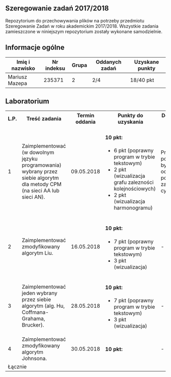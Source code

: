 
## Szeregowanie zadań 2017/2018

Repozytorium do przechowywania plików na potrzeby przedmiotu Szeregowanie Zadań w roku akademickim 2017/2018. Wszystkie zadania zamieszczone w niniejszym repozytorium zostały wykonane samodzielnie.

## Informacje ogólne

| Imię i nazwisko | Nr indeksu | Grupa | Oddanych zadań | Uzyskane punkty |
|-----------------|------------|-------|----------------|-----------------|
| Mariusz Mazepa  | 235371     | 2     | 2/4            | 18/40 pkt       |

## Laboratorium

<table>
	<tr>
      <th>L.P.</th>
      <th>Treść zadania</th>
      <th>Termin oddania</th>
      <th>Punkty do uzyskania</th>
      <th>Dodatkowe uwagi</th>
      <th>Uzyskane punkty</th>
	</tr>
    <tr>
      <td>1</td>
      <td>
        Zaimplementować (w dowolnym języku programowania) wybrany
        przez siebie algorytm dla metody CPM (na sieci AA lub sieci AN).
      </td>
      <td>09.05.2018</td>
      <td>
        <h4>10 pkt:</h4>
		    <ul>
          <li>6 pkt (poprawny program w trybie tekstowym)</li>
          <li>2 pkt (wizualizacja grafu zalezności kolejnościowych)</li>
          <li>2 pkt (wizualizacja harmonogramu)</li>
        </ul>
      </td>
      <td>Program powinien być odporny na podawanie zależności cyklicznych.</td>
      <td>8/10 pkt</td>
    </tr>
    <tr>
      <td>2</td>
      <td>
        Zaimplementować zmodyfikowany algorytm Liu.
      </td>
      <td>16.05.2018</td>
      <td>
        <h4>10 pkt:</h4>
        <ul>
          <li>7 pkt (poprawny program w trybie tekstowym)</li>
          <li>3 pkt (wizualizacja)</li>
        </ul>
      </td>
      <td>-</td>
      <td>10/10 pkt</td>
    </tr>
    <tr>
      <td>3</td>
      <td>
        Zaimplementować jeden wybrany przez siebie algorytm (alg. Hu, Coffmana-Grahama, Brucker).
      </td>
      <td>28.05.2018</td>
      <td>
        <h4>10 pkt:</h4>
        <ul>
          <li>7 pkt (poprawny program w trybie tekstowym)</li>
          <li>3 pkt (wizualizacja)</li>
        </ul>
      </td>
      <td>-</td>
      <td></td>
    </tr>
    <tr>
      <td>4</td>
      <td>
        Zaimplementować zmodyfikowany algorytm Johnsona.
      </td>
      <td>30.05.2018</td>
      <td>
        <h4>10 pkt:</h4>
      </td>
      <td>-</td>
      <td></td>
    </tr>
    <tr>
      <td colspan="5">Łącznie</td>
      <td>18/40 pkt</td>
    </tr>
</table>
